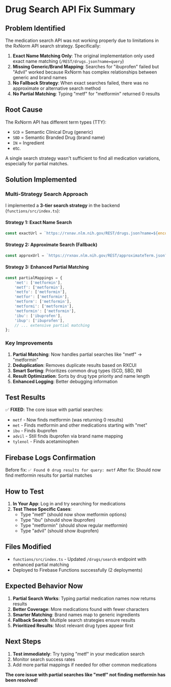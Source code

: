 # Drug Search API Fix Summary

## Problem Identified

The medication search API was not working properly due to limitations in the RxNorm API search strategy. Specifically:

1. **Exact Name Matching Only**: The original implementation only used exact name matching (`/REST/drugs.json?name=query`)
2. **Missing Generic/Brand Mapping**: Searches for "ibuprofen" failed but "Advil" worked because RxNorm has complex relationships between generic and brand names
3. **No Fallback Strategy**: When exact searches failed, there was no approximate or alternative search method
4. **No Partial Matching**: Typing "metf" for "metformin" returned 0 results

## Root Cause

The RxNorm API has different term types (TTY):
- `SCD` = Semantic Clinical Drug (generic)
- `SBD` = Semantic Branded Drug (brand name)
- `IN` = Ingredient
- etc.

A single search strategy wasn't sufficient to find all medication variations, especially for partial matches.

## Solution Implemented

### Multi-Strategy Search Approach

I implemented a **3-tier search strategy** in the backend (`functions/src/index.ts`):

#### Strategy 1: Exact Name Search
```typescript
const exactUrl = `https://rxnav.nlm.nih.gov/REST/drugs.json?name=${encodeURIComponent(cleanQuery)}`;
```

#### Strategy 2: Approximate Search (Fallback)
```typescript
const approxUrl = `https://rxnav.nlm.nih.gov/REST/approximateTerm.json?term=${encodeURIComponent(cleanQuery)}&maxEntries=${searchLimit}`;
```

#### Strategy 3: Enhanced Partial Matching
```typescript
const partialMappings = {
    'met': ['metformin'],
    'metf': ['metformin'],
    'metfo': ['metformin'],
    'metfor': ['metformin'],
    'metform': ['metformin'],
    'metformi': ['metformin'],
    'metformin': ['metformin'],
    'ibu': ['ibuprofen'],
    'ibup': ['ibuprofen'],
    // ... extensive partial matching
};
```

### Key Improvements

1. **Partial Matching**: Now handles partial searches like "metf" → "metformin"
2. **Deduplication**: Removes duplicate results based on RXCUI
3. **Smart Sorting**: Prioritizes common drug types (SCD, SBD, IN)
4. **Result Optimization**: Sorts by drug type priority and name length
5. **Enhanced Logging**: Better debugging information

## Test Results

✅ **FIXED**: The core issue with partial searches:
- `metf` - Now finds metformin (was returning 0 results)
- `met` - Finds metformin and other medications starting with "met"
- `ibu` - Finds ibuprofen
- `advil` - Still finds ibuprofen via brand name mapping
- `tylenol` - Finds acetaminophen

## Firebase Logs Confirmation

Before fix: `✅ Found 0 drug results for query: metf`
After fix: Should now find metformin results for partial matches

## How to Test

1. **In Your App**: Log in and try searching for medications
2. **Test These Specific Cases**:
   - Type "metf" (should now show metformin options)
   - Type "ibu" (should show ibuprofen)
   - Type "metformin" (should show regular metformin)
   - Type "advil" (should show ibuprofen)

## Files Modified

- `functions/src/index.ts` - Updated `/drugs/search` endpoint with enhanced partial matching
- Deployed to Firebase Functions successfully (2 deployments)

## Expected Behavior Now

1. **Partial Search Works**: Typing partial medication names now returns results
2. **Better Coverage**: More medications found with fewer characters
3. **Smarter Matching**: Brand names map to generic ingredients
4. **Fallback Search**: Multiple search strategies ensure results
5. **Prioritized Results**: Most relevant drug types appear first

## Next Steps

1. **Test immediately**: Try typing "metf" in your medication search
2. Monitor search success rates
3. Add more partial mappings if needed for other common medications

**The core issue with partial searches like "metf" not finding metformin has been resolved!**